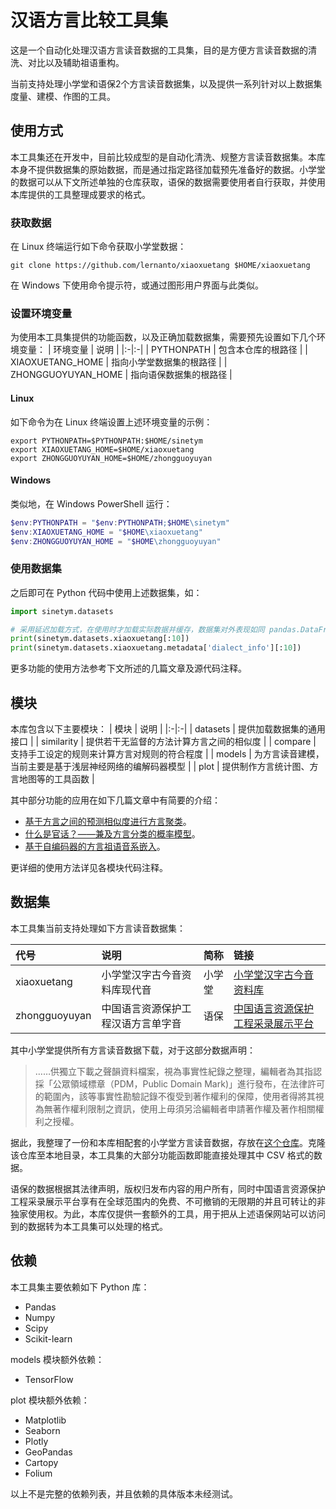 # 汉语方言比较工具集

这是一个自动化处理汉语方言读音数据的工具集，目的是方便方言读音数据的清洗、对比以及辅助祖语重构。

当前支持处理小学堂和语保2个方言读音数据集，以及提供一系列针对以上数据集度量、建模、作图的工具。

## 使用方式

本工具集还在开发中，目前比较成型的是自动化清洗、规整方言读音数据集。本库本身不提供数据集的原始数据，而是通过指定路径加载预先准备好的数据。小学堂的数据可以从下文所述单独的仓库获取，语保的数据需要使用者自行获取，并使用本库提供的工具整理成要求的格式。

### 获取数据

在 Linux 终端运行如下命令获取小学堂数据：
```shell
git clone https://github.com/lernanto/xiaoxuetang $HOME/xiaoxuetang
```

在 Windows 下使用命令提示符，或通过图形用户界面与此类似。

### 设置环境变量

为使用本工具集提供的功能函数，以及正确加载数据集，需要预先设置如下几个环境变量：
| 环境变量 | 说明 |
|:-|:-|
| PYTHONPATH | 包含本仓库的根路径 |
| XIAOXUETANG_HOME | 指向小学堂数据集的根路径 |
| ZHONGGUOYUYAN_HOME | 指向语保数据集的根路径 |

#### Linux

如下命令为在 Linux 终端设置上述环境变量的示例：
```shell
export PYTHONPATH=$PYTHONPATH:$HOME/sinetym
export XIAOXUETANG_HOME=$HOME/xiaoxuetang
export ZHONGGUOYUYAN_HOME=$HOME/zhongguoyuyan
```

#### Windows

类似地，在 Windows PowerShell 运行：
```powershell
$env:PYTHONPATH = "$env:PYTHONPATH;$HOME\sinetym"
$env:XIAOXUETANG_HOME = "$HOME\xiaoxuetang"
$env:ZHONGGUOYUYAN_HOME = "$HOME\zhongguoyuyan"
```

### 使用数据集

之后即可在 Python 代码中使用上述数据集，如：
```python
import sinetym.datasets

# 采用延迟加载方式，在使用时才加载实际数据并缓存，数据集对外表现如同 pandas.DataFrame
print(sinetym.datasets.xiaoxuetang[:10])
print(sinetym.datasets.xiaoxuetang.metadata['dialect_info'][:10])
```

更多功能的使用方法参考下文所述的几篇文章及源代码注释。

## 模块

本库包含以下主要模块：
| 模块 | 说明 |
|:-|:-|
| datasets | 提供加载数据集的通用接口 |
| similarity | 提供若干无监督的方法计算方言之间的相似度 |
| compare | 支持手工设定的规则来计算方言对规则的符合程度 |
| models | 为方言读音建模，当前主要是基于浅层神经网络的编解码器模型 |
| plot | 提供制作方言统计图、方言地图等的工具函数 |

其中部分功能的应用在如下几篇文章中有简要的介绍：
- [基于方言之间的预测相似度进行方言聚类](https://zhuanlan.zhihu.com/p/464735745)。
- [什么是官话？——兼及方言分类的概率模型](https://zhuanlan.zhihu.com/p/629007299)。
- [基于自编码器的方言祖语音系嵌入](https://zhuanlan.zhihu.com/p/349689590)。

更详细的使用方法详见各模块代码注释。

## 数据集

本工具集当前支持处理如下方言读音数据集：

| 代号 | 说明 | 简称 | 链接 |
|:-|:-|:-|:-|
| xiaoxuetang | 小学堂汉字古今音资料库现代音 | 小学堂 | [小学堂汉字古今音资料库](https://xiaoxue.iis.sinica.edu.tw/ccr) |
| zhongguoyuyan | 中国语言资源保护工程汉语方言单字音 | 语保 | [中国语言资源保护工程采录展示平台](https://zhongguoyuyan.cn/) |

其中小学堂提供所有方言读音数据下载，对于这部分数据声明：
> ……供獨立下載之聲韻資料檔案，視為事實性紀錄之整理，編輯者為其指認採「公眾領域標章（PDM，Public Domain Mark)」進行發布，在法律許可的範圍內，該等事實性勘驗記錄不復受到著作權利的保障，使用者得將其視為無著作權利限制之資訊，使用上毋須另洽編輯者申請著作權及著作相關權利之授權。

据此，我整理了一份和本库相配套的小学堂方言读音数据，存放在[这个仓库](https://github.com/lernanto/xiaoxuetang)。克隆该仓库至本地目录，本工具集的大部分功能函数即能直接处理其中 CSV 格式的数据。

语保的数据根据其法律声明，版权归发布内容的用户所有，同时中国语言资源保护工程采录展示平台享有在全球范围内的免费、不可撤销的无限期的并且可转让的非独家使用权。为此，本库仅提供一套额外的工具，用于把从上述语保网站可以访问到的数据转为本工具集可以处理的格式。

## 依赖

本工具集主要依赖如下 Python 库：
- Pandas
- Numpy
- Scipy
- Scikit-learn

models 模块额外依赖：
- TensorFlow

plot 模块额外依赖：
- Matplotlib
- Seaborn
- Plotly
- GeoPandas
- Cartopy
- Folium

以上不是完整的依赖列表，并且依赖的具体版本未经测试。